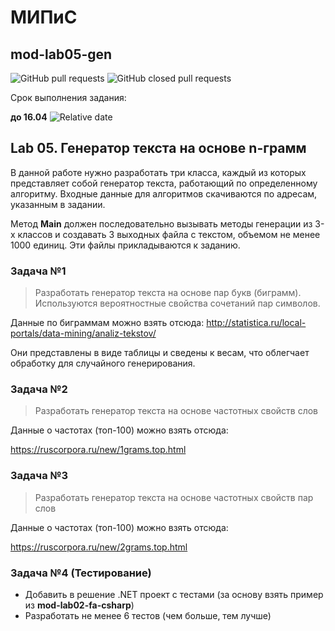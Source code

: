 # МИПиС
## mod-lab05-gen

![GitHub pull requests](https://img.shields.io/github/issues-pr/UNN-IASR/mod-lab05-gen)
![GitHub closed pull requests](https://img.shields.io/github/issues-pr-closed/UNN-IASR/mod-lab05-gen)

Срок выполнения задания:

**до 16.04** ![Relative date](https://img.shields.io/date/1681678800)

## Lab 05. Генератор текста на основе n-грамм

В данной работе нужно разработать три класса, каждый из которых представляет собой генератор текста, работающий по определенному алгоритму. Входные данные для алгоритмов скачиваются по адресам, указанным в задании. 

Метод **Main** должен последовательно вызывать методы генерации из 3-х классов и создавать 3 выходных файла с текстом, объемом не менее 1000 единиц. Эти файлы прикладываются к заданию.


### Задача №1

> Разработать генератор текста на основе пар букв (биграмм). Используются вероятностные свойства сочетаний пар символов.

Данные по биграммам можно взять отсюда: http://statistica.ru/local-portals/data-mining/analiz-tekstov/

Они представлены в виде таблицы и сведены к весам, что облегчает обработку для случайного генерирования.

### Задача №2

> Разработать генератор текста на основе частотных свойств слов 

Данные о частотах (топ-100) можно взять отсюда:

https://ruscorpora.ru/new/1grams.top.html

### Задача №3

> Разработать генератор текста на основе частотных свойств пар слов 

Данные о частотах (топ-100) можно взять отсюда:

https://ruscorpora.ru/new/2grams.top.html

### Задача №4 (Тестирование)

- Добавить в решение .NET проект с тестами (за основу взять пример из **mod-lab02-fa-csharp**)
- Разработать не менее 6 тестов (чем больше, тем лучше)


